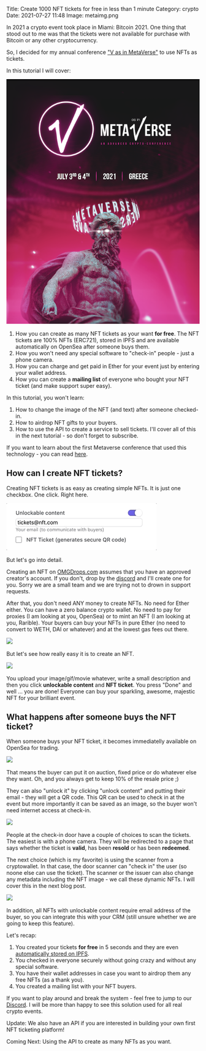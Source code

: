 Title: Create 1000 NFT tickets for free in less than 1 minute
Category: crypto 
Date: 2021-07-27 11:48
Image: metaimg.png

In 2021 a crypto event took place in Miami: Bitcoin 2021. One thing that stood out to me
was that the tickets were not available for purchase with Bitcoin or any other cryptocurrency. 

So, I decided for my annual conference ["V as in MetaVerse"](https://jon.io/metaverse2021) to use NFTs as tickets. 

In this tutorial I will cover:

![](/images/metaimg.png)

1. How you can create as many NFT tickets as your want **for free**. The NFT tickets are 100% NFTs (ERC721), stored in IPFS and are available automatically on OpenSea after someone buys them.
2. How you won't need any special software to "check-in" people - just a phone camera.
3. How you can charge and get paid in Ether for your event just by entering your wallet address.
4. How you can create a **mailing list** of everyone who bought your NFT ticket (and make support super easy).

In this tutorial, you won't learn:

1. How to change the image of the NFT (and text) after someone checked-in.
2. How to airdrop NFT gifts to your buyers.
3. How to use the API to create a service to sell tickets.
I'll cover all of this in the next tutorial - so don't forget to subscribe.

If you want to learn about the first Metaverse conference that used this technology - you can read [here]().


## How can I create NFT tickets?

Creating NFT tickets is as easy as creating simple NFTs. It is just one checkbox. One click. Right here.

![](/images/clicknft.gif)

But let's go into detail. 

Creating an NFT on [OMGDrops.com](https://omgdrops.com) assumes that you have an approved creator's account. If you don't, drop by the [discord](https://discord.gg/eNWGH9GSMX) and I'll create one for you. Sorry we are a small team and we are trying not to drown in support requests.

After that, you don't need ANY money to create NFTs. No need for Ether either. You can have a zero balance crypto wallet. No need to pay for proxies (I am looking at you, OpenSea) or to mint an NFT (I am looking at you, Rarible). Your buyers can buy your NFTs in pure Ether (no need to convert to WETH, DAI or whatever) and at the lowest gas fees out there. 

![](/images/buy.gif)

But let's see how really easy it is to create an NFT.

![](/images/upload_nft_high.gif)

You upload your image/gif/movie whatever, write a small description and then you click **unlockable content** and **NFT ticket**. You press "Done" and well ... you are done! Everyone can buy your sparkling, awesome, majestic NFT for your brilliant event.


## What happens after someone buys the NFT ticket?

When someone buys your NFT ticket, it becomes immediatelly available on OpenSea for trading. 

![](/images/opensea.gif)

That means the buyer can put it on auction, fixed price or do whatever else they want. Oh, and you always get to keep 10% of the resale price ;)

They can also "unlock it" by clicking "unlock content" and putting their email - they will get a QR code. This QR can be used to check in at the event but more importantly it can be saved as an image, so the buyer won't need internet access at check-in.

![](/images/unlock.gif)

People at the check-in door have a couple of choices to scan the tickets. The easiest is with a phone camera. They will be redirected to a page that says whether the ticket is **valid**, has been **resold** or has been **redeemed**. 

The next choice (which is my favorite) is using the scanner from a cryptowallet. In that case, the door scanner can "check in" the user (so noone else can use the ticket). The scanner or the issuer can also change any metadata including the NFT image - we call these dynamic NFTs. I will cover this in the next blog post.

![](/images/metacheck.gif)

In addition, all NFTs with unlockable content require email address of the buyer, so you can integrate this with your CRM (still unsure whether we are going to keep this feature).

Let's recap:

1. You created your tickets **for free** in 5 seconds and they are even [automatically stored on IPFS](/images/ipfs.gif).
2. You checked in everyone securely without going crazy and without any special software.
3. You have their wallet addresses in case you want to airdrop them any free NFTs (as a thank you).
4. You created a mailing list with your NFT buyers.

If you want to play around and break the system - feel free to jump to our [Discord](https://discord.gg/eNWGH9GSMX). I will be more than happy to see this solution used for all real crypto events.

Update: We also have an API if you are interested in building your own first NFT ticketing platform!

Coming Next: Using the API to create as many NFTs as you want.

